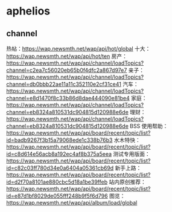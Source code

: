 # aphelios

## channel

热帖：https://wap.newsmth.net/wap/api/hot/global
十大：https://wap.newsmth.net/wap/api/hot/ten
房产：https://wap.newsmth.net/wap/api/channel/loadTopics?channel=c2ea7c56020eb65b0f4dfc2a867d97e7
亲子：https://wap.newsmth.net/wap/api/channel/loadTopics?channel=db0bbb22ae11a11c352110e2cf31ce41
汽车：https://wap.newsmth.net/wap/api/channel/loadTopics?channel=e8d1470f8c33b86d8dae444090e81be4
家庭：https://wap.newsmth.net/wap/api/channel/loadTopics?channel=eb8324a810531dc904815d120988e6de
理财：https://wap.newsmth.net/wap/api/channel/loadTopics?channel=eb8324a810531dc904815d120988e6de
BSS 使用帮助：https://wap.newsmth.net/wap/api/board/recent/topic/list?id=badb9267f3b15a79068ede1c338b76b3
水木特快：https://wap.newsmth.net/wap/api/board/recent/topic/list?id=c8d614e56acb8a192ec4af8b375a5eea
测试专用版面：https://wap.newsmth.net/wap/api/board/recent/topic/list?id=c82c03ff780d34e0a6404a05361cb69d
新手上路：https://wap.newsmth.net/wap/api/board/recent/topic/list?id=d2f70a8101ae880cbc5d18a1be39ffeb
站内原创推荐：https://wap.newsmth.net/wap/api/board/recent/topic/list?id=e87d1bf8029de055fff248b9f5f6d796
图览：https://wap.newsmth.net/wap/api/album/load/global

